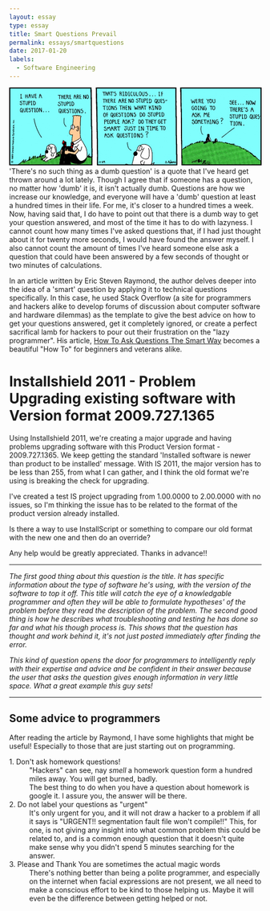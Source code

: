 ```yaml
---
layout: essay
type: essay
title: Smart Questions Prevail
permalink: essays/smartquestions
date: 2017-01-20
labels:
  - Software Engineering
---
```

<img class="ui large center floated rounded image" src="../images/dilbert.jpg">
'There's no such thing as a dumb question' is a quote that I've heard get thrown around a lot lately. Though I agree that if someone has a question, no matter how 'dumb' it is, it isn't actually dumb. Questions are how we increase our knowledge, and everyone will have a 'dumb' question at least a hundred times in their life. For me, it's closer to a hundred times a week. Now, having said that, I do have to point out that there is a dumb way to get your question answered, and most of the time it has to do with lazyness. I cannot count how many times I've asked questions that, if I had just thought about it for twenty more seconds, I would have found the answer myself. I also cannot count the amount of times I've heard someone else ask a question that could have been answered by a few seconds of thought or two minutes of calculations.

In an article written by Eric Steven Raymond, the author delves deeper into the idea of a 'smart' question by applying it to technical questions specifically. In this case, he used Stack Overflow (a site for programmers and hackers alike to develop forums of discussion about computer software and hardware dilemmas) as the template to give the best advice on how to get your questions answered, get it completely ignored, or create a perfect sacrifical lamb for hackers to pour out their frustration on the "lazy programmer". His article, [How To Ask Questions The Smart Way]("http://www.catb.org/esr/faqs/smart-questions.html") becomes a beautiful "How To" for beginners and veterans alike.

# Installshield 2011 - Problem Upgrading existing software with Version format 2009.727.1365
Using Installshield 2011, we're creating a major upgrade and having problems upgrading software with this Product Version format - 2009.727.1365. We keep getting the standard 'Installed software is newer than product to be installed' message. With IS 2011, the major version has to be less than 255, from what I can gather, and I think the old format we're using is breaking the check for upgrading.

I've created a test IS project upgrading from 1.00.0000 to 2.00.0000 with no issues, so I'm thinking the issue has to be related to the format of the product version already installed.

Is there a way to use InstallScript or something to compare our old format with the new one and then do an override?

Any help would be greatly appreciated. Thanks in advance!!

---
*The first good thing about this question is the title. It has specific information about the type of software he's using, with the version of the software to top it off. This title will catch the eye of a knowledgable programmer and often they will be able to formulate hypotheses' of the problem before they read the description of the problem. The second good thing is how he describes what troubleshooting and testing he has done so far and what his though process is. This shows that the question has thought and work behind it, it's not just posted immediately after finding the error.*

*This kind of question opens the door for programmers to intelligently reply with their expertise and advice and be confident in their answer because the user that asks the question gives enough information in very little space. What a great example this guy sets!*

---
## Some advice to programmers
After reading the article by Raymond, I have some highlights that might be useful! Especially to those that are just starting out on programming.
<dl>
  <dt>1. Don't ask homework questions!</dt>
  <dd>"Hackers" can see, nay<i> smell </i>a homework question form a hundred miles away. You will get burned, badly.</dd>
  <dd>The best thing to do when you have a question about homework is google it. I assure you, the answer will be there.</dd>
  <dt>2. Do not label your questions as "urgent"</dt>
  <dd>It's only urgent for you, and it will not draw a hacker to a problem if all it says is "URGENT!! segmentation fault file won't compile!!" This, for one, is not giving any insight into what common problem this could be related to, and is a common enough question that it doesn't quite make sense why you didn't spend 5 minutes searching for the answer.</dd>
  <dt>3. Please and Thank You are sometimes the actual magic words</dt>
  <dd>There's nothing better than being a polite programmer, and especially on the internet when facial expressions are not present, we all need to make a conscious effort to be kind to those helping us. Maybe it will even be the difference between getting helped or not.</dd>

</dl>
